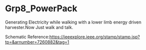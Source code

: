 # Grp8_PowerPack
Generating Electricity while walking with a lower limb energy driven harvester.Now Just walk and talk.



Schematic Reference:https://ieeexplore.ieee.org/stamp/stamp.jsp?tp=&arnumber=7260882&tag=1
